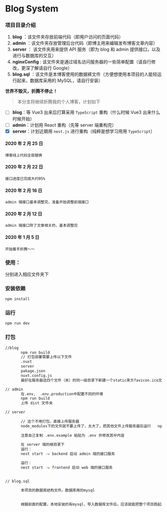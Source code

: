 # Blog System

### 项目目录介绍
1. **blog** ：该文件夹存放前端代码（即用户访问的页面代码）
2. **admin** ：该文件夹存放管理后台代码（即博主用来编辑发布博客文章内容）
3. **server** ： 该文件夹用来提供 API 服务（即为 blog 和 admin 提供接口，以及进行与数据库的交互）
4. **nginxConfig** : 该文件夹是通过域名访问服务器的一些简单配置（请自行修改，更深了解请自行 Google）
5. **blog.sql** ：该文件是本博客使用的数据裤文件（方便想使用本项目的人能轻运行起来，数据库采用的 MySQL，请自行安装）

**世界不毁灭，折腾不停止！**
> 本分支将继续折腾我的个人博客，计划如下

- [ ] **blog**：等 Vue3 出来后打算采用 `TypeScript` 重构（什么时候 Vue3 出来什么时候开始）
- [ ] **admin**：计划用 React 重构（先等 server 端重构完）
- [x] **server**：计划近期用 `nest.js` 进行重构（纯粹是想学习用用 `TypeScript`）
#### 2020 年 2 月 25 日
    博客线上代码全部替换
    
#### 2020 年 2 月 22 日
    接口进度已完成大约95%

#### 2020 年 2 月 16 日

    admin 端接口基本调整完，准备开始调整前端接口

#### 2020 年 2 月 12 日

    admin 端接口除了文章相关的，基本调整完

#### 2020 年 1 月 5 日
    开始着手折腾～～

 ### 使用：
 分别进入相应文件夹下
 
 ### 安装依赖
 ```bash
 npm install

 ```
 ### 运行
  ```bash
  npm run dev
  ```
 ### 打包
 ```bash
//blog
        npm run build
        // 打包部署需要上传以下文件
        .nuxt
        server
        pakage.json
        nuxt.config.js
        最好在服务器这四个文件（夹）的同一级目录下新建一个static来方favicon.ico文件，有不然这个图片显示不出来

// admin
        在.env,  .env.production中配置不同的环境
        npm run build
        上传 dist 文件夹

// server
    
        // 这个不用打包，直接上传服务器
        node_modules下的文件就不要上传了，太大了，把其他文件上传服务器后运行   npm install 就好了
        
        注意自己复制 .env.example 粘贴为 .env 并修改其中内容
        
        在 server 端的根目录下
        运行：
        nest start -w backend 启动 admin 端的接口服务

        运行：
        nest start -w frontend 启动 web 端的接口服务
            
       
// blog.sql

        本项目的数据库结构文件。数据库用的mysql
        
        
        根据前面的配置，本地安装的有mysql，导入数据库文件后，应该就能把整个项目跑起来了
        
 
```
